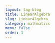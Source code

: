 ```yaml
---
layout: tag-blog
title: LinearAlgebra
slug: LinearAlgebra
category: mathmatics
menu: false
order: 1
---
```

